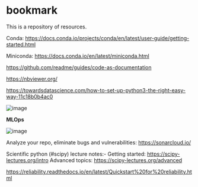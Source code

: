 # bookmark

This is a repository of resources.

Conda:
https://docs.conda.io/projects/conda/en/latest/user-guide/getting-started.html

Miniconda:
https://docs.conda.io/en/latest/miniconda.html

https://github.com/readme/guides/code-as-documentation

https://nbviewer.org/

https://towardsdatascience.com/how-to-set-up-python3-the-right-easy-way-11c18b0b4ac0


![image](https://user-images.githubusercontent.com/73946741/147046411-27887cce-7c80-4776-bffc-e624b9aac10a.png)

**MLOps**

![image](https://user-images.githubusercontent.com/73946741/148980087-401f9f7b-eb1f-439c-b3a0-71f093134ee3.png)


Analyze your repo, eliminate bugs and vulnerabilities:
https://sonarcloud.io/

Scientific python (#scipy) lecture notes:-
Getting started: https://scipy-lectures.org/intro
Advanced topics: https://scipy-lectures.org/advanced

https://reliability.readthedocs.io/en/latest/Quickstart%20for%20reliability.html


